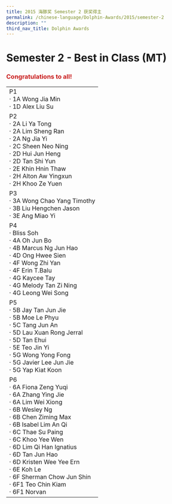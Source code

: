 ```yaml
---
title: 2015 海豚奖 Semester 2 获奖得主
permalink: /chinese-language/Dolphin-Awards/2015/semester-2
description: ""
third_nav_title: Dolphin Awards
---
```

Semester 2 - Best in Class (MT)
===============================

### <span style = "color: #c81b1b"> <b>Congratulations to all!</b> </span>

|                                                                                                                                                                                                                                                                                                                                                       |
|-------------------------------------------------------------------------------------------------------------------------------------------------------------------------------------------------------------------------------------------------------------------------------------------------------------------------------------------------------|
| P1<br>· 1A Wong Jia Min<br>· 1D Alex Liu Su                                                                                                                                                                                                                                                                                                           |
| P2<br>· 2A Li Ya Tong<br>· 2A Lim Sheng Ran<br>· 2A Ng Jia Yi<br>· 2C Sheen Neo Ning<br>· 2D Hui Jun Heng<br>· 2D Tan Shi Yun<br>· 2E Khin Hnin Thaw<br>· 2H Alton Aw Yingxun<br>· 2H Khoo Ze Yuen                                                                                                                                                    |
| P3<br>· 3A Wong Chao Yang Timothy<br>· 3B Liu Hengchen Jason<br>· 3E Ang Miao Yi                                                                                                                                                                                                                                                                      |
| P4<br>· Bliss Soh<br>· 4A Oh Jun Bo<br>· 4B Marcus Ng Jun Hao<br>· 4D Ong Hwee Sien<br>· 4F Wong Zhi Yan<br>· 4F Erin T.Balu<br>· 4G Kaycee Tay<br>· 4G Melody Tan Zi Ning<br>· 4G Leong Wei Song                                                                                                                                                     |
| P5<br>· 5B Jay Tan Jun Jie<br>· 5B Moe Le Phyu<br>· 5C Tang Jun An<br>· 5D Lau Xuan Rong Jerral<br>· 5D Tan Ehui<br>· 5E Teo Jin Yi<br>· 5G Wong Yong Fong<br>· 5G Javier Lee Jun Jie<br>· 5G Yap Kiat Koon                                                                                                                                           |
| P6<br>· 6A Fiona Zeng Yuqi<br>· 6A Zhang Ying Jie<br>· 6A Lim Wei Xiong<br>· 6B Wesley Ng<br>· 6B Chen Ziming Max<br>· 6B Isabel Lim An Qi<br>· 6C Thae Su Paing<br>· 6C Khoo Yee Wen<br>· 6D Lim Qi Han Ignatius<br>· 6D Tan Jun Hao<br>· 6D Kristen Wee Yee Ern<br>· 6E Koh Le<br>· 6F Sherman Chow Jun Shin<br>· 6F1 Teo Chin Kiam<br>· 6F1 Norvan |